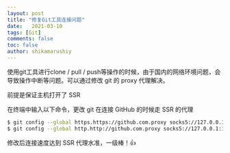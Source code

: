 ```yaml
---
layout: post
title: "修复Git工具连接问题"
date:   2021-03-10
tags: [Git]
comments: false
toc: false
author: shikamarushiy
---
```

使用git工具进行clone / pull / push等操作的时候，由于国内的网络环境问题，会导致操作中断等问题。可以通过修改 git 的 proxy 代理解决。
<!-- more -->

前提是保证主机打开了 SSR 

在终端中输入以下命令，更改 git 在连接 GitHub 的时候走 SSR 的代理

```bash
$ git config --global https.https://github.com.proxy socks5://127.0.0.1:1080
$ git config --global http.http://github.com.proxy socks5://127.0.0.1:1080
```

修改后连接速度达到 SSR 代理水准，一级棒！👍